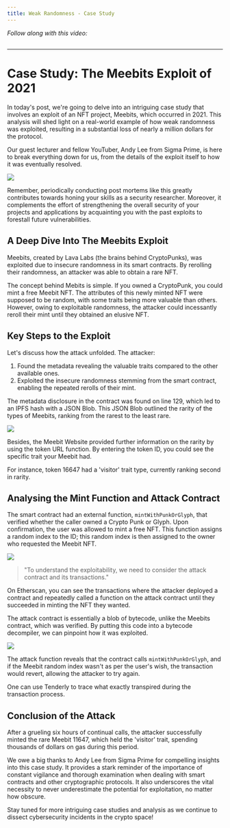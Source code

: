 ```yaml
---
title: Weak Randomness - Case Study
---
```


_Follow along with this video:_

## 

---

# Case Study: The Meebits Exploit of 2021

In today's post, we're going to delve into an intriguing case study that involves an exploit of an NFT project, Meebits, which occurred in 2021. This analysis will shed light on a real-world example of how weak randomness was exploited, resulting in a substantial loss of nearly a million dollars for the protocol.

Our guest lecturer and fellow YouTuber, Andy Lee from Sigma Prime, is here to break everything down for us, from the details of the exploit itself to how it was eventually resolved.

![](https://cdn.videotap.com/xkbChTamuPnibRHVXkei-35.55.png)

Remember, periodically conducting post mortems like this greatly contributes towards honing your skills as a security researcher. Moreover, it complements the effort of strengthening the overall security of your projects and applications by acquainting you with the past exploits to forestall future vulnerabilities.

## A Deep Dive Into The Meebits Exploit

Meebits, created by Lava Labs (the brains behind CryptoPunks), was exploited due to insecure randomness in its smart contracts. By rerolling their randomness, an attacker was able to obtain a rare NFT.

The concept behind Mebits is simple. If you owned a CryptoPunk, you could mint a free Meebit NFT. The attributes of this newly minted NFT were supposed to be random, with some traits being more valuable than others. However, owing to exploitable randomness, the attacker could incessantly reroll their mint until they obtained an elusive NFT.

## Key Steps to the Exploit

Let's discuss how the attack unfolded. The attacker:

1. Found the metadata revealing the valuable traits compared to the other available ones.
2. Exploited the insecure randomness stemming from the smart contract, enabling the repeated rerolls of their mint.

The metadata disclosure in the contract was found on line 129, which led to an IPFS hash with a JSON Blob. This JSON Blob outlined the rarity of the types of Meebits, ranking from the rarest to the least rare.

![](https://cdn.videotap.com/CEWoGF9o6n51CYYJGpOx-177.73.png)

Besides, the Meebit Website provided further information on the rarity by using the token URL function. By entering the token ID, you could see the specific trait your Meebit had.

For instance, token 16647 had a 'visitor' trait type, currently ranking second in rarity.

## Analysing the Mint Function and Attack Contract

The smart contract had an external function, `mintWithPunkOrGlyph`, that verified whether the caller owned a Crypto Punk or Glyph. Upon confirmation, the user was allowed to mint a free NFT. This function assigns a random index to the ID; this random index is then assigned to the owner who requested the Meebit NFT.

![](https://cdn.videotap.com/bBOd0ojIlu3ppLIWpKQg-236.97.png)

> "To understand the exploitability, we need to consider the attack contract and its transactions."

On Etherscan, you can see the transactions where the attacker deployed a contract and repeatedly called a function on the attack contract until they succeeded in minting the NFT they wanted.

The attack contract is essentially a blob of bytecode, unlike the Meebits contract, which was verified. By putting this code into a bytecode decompiler, we can pinpoint how it was exploited.

![](https://cdn.videotap.com/VDFDeR5qbb6lh1CXHZBw-308.06.png)

The attack function reveals that the contract calls `mintWithPunkOrGlyph`, and if the Meebit random index wasn't as per the user's wish, the transaction would revert, allowing the attacker to try again.

One can use Tenderly to trace what exactly transpired during the transaction process.

## Conclusion of the Attack

After a grueling six hours of continual calls, the attacker successfully minted the rare Meebit 11647, which held the 'visitor' trait, spending thousands of dollars on gas during this period.

We owe a big thanks to Andy Lee from Sigma Prime for compelling insights into this case study. It provides a stark reminder of the importance of constant vigilance and thorough examination when dealing with smart contracts and other cryptographic protocols. It also underscores the vital necessity to never underestimate the potential for exploitation, no matter how obscure.

Stay tuned for more intriguing case studies and analysis as we continue to dissect cybersecurity incidents in the crypto space!
